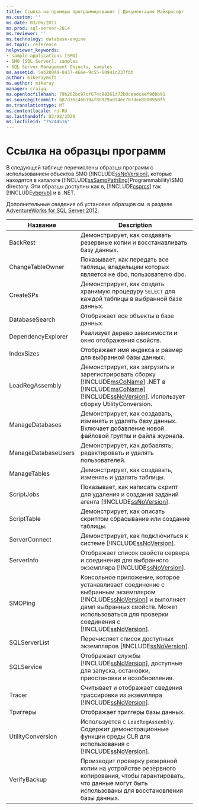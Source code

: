 ```yaml
---
title: Ссылка на примеры программирования | Документация Майкрософт
ms.custom: ''
ms.date: 03/06/2017
ms.prod: sql-server-2014
ms.reviewer: ''
ms.technology: database-engine
ms.topic: reference
helpviewer_keywords:
- sample applications [SMO]
- SMO [SQL Server], samples
- SQL Server Management Objects, samples
ms.assetid: 5eb28044-8437-466e-9c55-60941c237fbb
author: mikeraymsft
ms.author: mikeray
manager: craigg
ms.openlocfilehash: 79b262bc97cf674c98361d72b0ceedcaef90bb91
ms.sourcegitcommit: b87d36c46b39af8b929ad94ec707dee8800950f5
ms.translationtype: MT
ms.contentlocale: ru-RU
ms.lasthandoff: 02/08/2020
ms.locfileid: "75244516"
---
```

# <a name="link-to-programming-samples"></a>Ссылка на образцы программ
  В следующей таблице перечислены образцы программ с использованием объектов SMO [!INCLUDE[ssNoVersion](../../includes/ssnoversion-md.md)], которые находятся в каталоге [!INCLUDE[ssSampPathEng](../../includes/sssamppatheng-md.md)]Programmability\SMO directory. Эти образцы доступны как в, [!INCLUDE[csprcs](../../includes/csprcs-md.md)] так [!INCLUDE[vbprvb](../../includes/vbprvb-md.md)] и в .NET.  
  
 Дополнительные сведения об установке образцов см. в разделе [AdventureWorks for SQL Server 2012](https://msftdbprodsamples.codeplex.com/releases/view/55330).  
  
|Название|Description|  
|-----------|-----------------|  
|BackRest|Демонстрирует, как создавать резервные копии и восстанавливать базу данных.|  
|ChangeTableOwner|Показывает, как передать все таблицы, владельцем которых является не dbo, пользователю dbo.|  
|CreateSPs|Демонстрирует, как создать хранимую процедуру `SELECT` для каждой таблицы в выбранной базе данных.|  
|DatabaseSearch|Отображает все объекты в базе данных.|  
|DependencyExplorer|Реализует дерево зависимости и окно отображения свойств.|  
|IndexSizes|Отображает имя индекса и размер для выбранной базы данных.|  
|LoadRegAssembly|Демонстрирует, как загрузить и зарегистрировать сборку [!INCLUDE[msCoName](../../includes/msconame-md.md)] .NET в [!INCLUDE[msCoName](../../includes/msconame-md.md)] [!INCLUDE[ssNoVersion](../../includes/ssnoversion-md.md)]. Использует сборку UtilityConversion.|  
|ManageDatabases|Демонстрирует, как создавать, изменять и удалять базу данных. Включает добавление новой файловой группы и файла журнала.|  
|ManageDatabaseUsers|Демонстрирует, как добавлять, редактировать и удалять пользователей.|  
|ManageTables|Демонстрирует, как создавать, изменять и удалять таблицы.|  
|ScriptJobs|Показывает, как написать скрипт для удаления и создания заданий агента [!INCLUDE[ssNoVersion](../../includes/ssnoversion-md.md)].|  
|ScriptTable|Демонстрирует, как описать скриптом сбрасывание или создание таблицы.|  
|ServerConnect|Демонстрирует, как подключиться к системе [!INCLUDE[ssNoVersion](../../includes/ssnoversion-md.md)].|  
|ServerInfo|Отображает список свойств сервера и соединения для выбранного экземпляра [!INCLUDE[ssNoVersion](../../includes/ssnoversion-md.md)].|  
|SMOPing|Консольное приложение, которое устанавливает соединение с выбранным экземпляром [!INCLUDE[ssNoVersion](../../includes/ssnoversion-md.md)] и выполняет дамп выбранных свойств. Может использоваться для проверки соединения с [!INCLUDE[ssNoVersion](../../includes/ssnoversion-md.md)].|  
|SQLServerList|Перечисляет список доступных экземпляров [!INCLUDE[ssNoVersion](../../includes/ssnoversion-md.md)].|  
|SQLService|Отображает службы [!INCLUDE[ssNoVersion](../../includes/ssnoversion-md.md)], доступные для запуска, остановки, приостановки и возобновления.|  
|Tracer|Считывает и отображает сведения трассировки из экземпляра [!INCLUDE[ssNoVersion](../../includes/ssnoversion-md.md)].|  
|Триггеры|Отображает триггеры базы данных.|  
|UtilityConversion|Используется с `LoadRegAssembly`. Содержит демонстрационные функции среды CLR для использования с [!INCLUDE[ssNoVersion](../../includes/ssnoversion-md.md)].|  
|VerifyBackup|Производит проверку резервной копии на устройстве резервного копирования, чтобы гарантировать, что данные могут быть использованы для восстановления базы данных.|  
  
